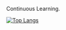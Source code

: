 Continuous Learning.  

[![Top Langs](https://github-readme-stats.vercel.app/api/top-langs/?username=Junoburger&layout=compact&hide_border=true&theme=onedark&hide_title=true&langs_count=10&count_private=true&card_width=440)](https://github.com/anuraghazra/github-readme-stats)

<!-- --- -->

<!-- [![Anurag's github stats](https://github-readme-stats.vercel.app/api?username=Junoburger&show_icons=true&theme=onedark&count_private=true)](https://github.com/anuraghazra/github-readme-stats) -->

<!-- --- -->

<br>
<br>

[linkedin]: https://linkedin.com/in/juno-burger
